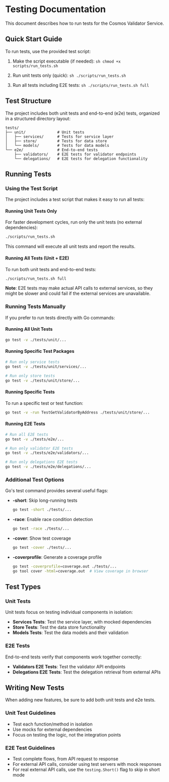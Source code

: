 # Testing Documentation

This document describes how to run tests for the Cosmos Validator Service.

## Quick Start Guide

To run tests, use the provided test script:

1. Make the script executable (if needed):
   ```sh chmod +x scripts/run_tests.sh```

2. Run unit tests only (quick):
   ```sh ./scripts/run_tests.sh```

3. Run all tests including E2E tests:
   ```sh ./scripts/run_tests.sh full```

## Test Structure

The project includes both unit tests and end-to-end (e2e) tests, organized in a structured directory layout:

```
tests/
├── unit/              # Unit tests
│   ├── services/      # Tests for service layer
│   ├── store/         # Tests for data store
│   └── models/        # Tests for data models
└── e2e/               # End-to-end tests
    ├── validators/    # E2E tests for validator endpoints
    └── delegations/   # E2E tests for delegation functionality
```

## Running Tests

### Using the Test Script

The project includes a test script that makes it easy to run all tests:

#### Running Unit Tests Only

For faster development cycles, run only the unit tests (no external dependencies):

```sh
./scripts/run_tests.sh
```

This command will execute all unit tests and report the results.

#### Running All Tests (Unit + E2E)

To run both unit tests and end-to-end tests:

```sh
./scripts/run_tests.sh full
```

**Note**: E2E tests may make actual API calls to external services, so they might be slower and could fail if the external services are unavailable.

### Running Tests Manually

If you prefer to run tests directly with Go commands:

#### Running All Unit Tests

```sh
go test -v ./tests/unit/...
```

#### Running Specific Test Packages

```sh
# Run only service tests
go test -v ./tests/unit/services/...

# Run only store tests
go test -v ./tests/unit/store/...
```

#### Running Specific Tests

To run a specific test or test function:

```sh
go test -v -run TestGetValidatorByAddress ./tests/unit/store/...
```

#### Running E2E Tests

```sh
# Run all E2E tests
go test -v ./tests/e2e/...

# Run only validator E2E tests
go test -v ./tests/e2e/validators/...

# Run only delegations E2E tests
go test -v ./tests/e2e/delegations/...
```

### Additional Test Options

Go's test command provides several useful flags:

- **-short**: Skip long-running tests
  ```sh
  go test -short ./tests/...
  ```

- **-race**: Enable race condition detection
  ```sh
  go test -race ./tests/...
  ```

- **-cover**: Show test coverage
  ```sh
  go test -cover ./tests/...
  ```

- **-coverprofile**: Generate a coverage profile
  ```sh
  go test -coverprofile=coverage.out ./tests/...
  go tool cover -html=coverage.out  # View coverage in browser
  ```

## Test Types

### Unit Tests

Unit tests focus on testing individual components in isolation:

- **Services Tests**: Test the service layer, with mocked dependencies
- **Store Tests**: Test the data store functionality
- **Models Tests**: Test the data models and their validation

### E2E Tests

End-to-end tests verify that components work together correctly:

- **Validators E2E Tests**: Test the validator API endpoints
- **Delegations E2E Tests**: Test the delegation retrieval from external APIs

## Writing New Tests

When adding new features, be sure to add both unit tests and e2e tests.

### Unit Test Guidelines

- Test each function/method in isolation
- Use mocks for external dependencies
- Focus on testing the logic, not the integration points

### E2E Test Guidelines

- Test complete flows, from API request to response
- For external API calls, consider using test servers with mock responses
- For real external API calls, use the `testing.Short()` flag to skip in short mode 
